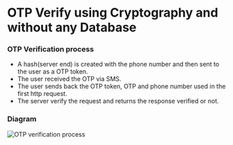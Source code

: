 # OTP Verify using Cryptography and without any Database

### OTP Verification process

- A hash(server end) is created with the phone number and then sent to the user as a OTP token.
- The user received the OTP via SMS.
- The user sends back the OTP token, OTP and phone number used in the first http request.
- The server verify the request and returns the response verified or not.

### Diagram

![OTP verification process](https://user-images.githubusercontent.com/22918946/220368325-71a3dba0-904d-46d1-a514-92ac4e76afcc.png)
